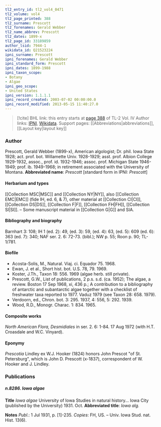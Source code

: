 ```yaml
---
tl2_entry_id: tl2_vol4_0471
tl2_volume: vol4
tl2_page_printed: 388
tl2_surname: Prescott
tl2_forenames: Gerald Webber
tl2_name_abbrev: Prescott
tl2_dates: 1899-x
tl2_page_id: 33189859
author_lsid: 7944-1
wikidata_id: Q21523224
ipni_surname: Prescott
ipni_forenames: Gerald Webber
ipni_standard_form: Prescott
ipni_dates: 1899-1988
ipni_taxon_scope: 
- Botany
- Algae
ipni_geo_scope: 
- United States
ipni_version: 1.1.1.1
ipni_record_created: 2003-07-02 00:00:00.0
ipni_record_modified: 2013-05-15 11:40:27.0
---
```


> [!cite] BHL link: this entry starts at [page 388](https://www.biodiversitylibrary.org/page/33189859) of TL-2 Vol. IV
> Author links: [IPNI](https://www.ipni.org/a/7944-1), [Wikidata](https://www.wikidata.org/wiki/Q21523224). Support pages: [[Abbreviations|abbreviations]], [[Layout key|layout key]]

### Author

Prescott, Gerald Webber (1899-x), American algologist; Dr. phil. Iowa State 1928; act. prof. bot. Willamette Univ. 1928-1929; asst. prof. Albion College 1929-1932, assoc., prof. id. 1932-1946; assoc. prof. Michigan State 1946-1949; prof. ib. 1949-1968; in retirement associated with the University of Montana. 
**Abbreviated name**: *Prescott* \[standard form in IPNI: *Prescott*\]

#### Herbarium and types

[[Collection MSC|MSC]] and [[Collection NY|NY]], also [[Collection EMC|EMC]] (fide IH, ed. 6, & 7), other material at [[Collection CI|CI]], [[Collection DS|DS]], [[Collection F|F]], [[Collection FH|FH]], [[Collection SI|SI]]. – Some manuscript material in [[Collection G|G]] and SIA.

#### Bibliography and biography

Barnhart 3: 108; IH 1 (ed. 2): 49, (ed. 3): 59, (ed. 4): 63, (ed. 5): 609 (ed. 6): 363 (ed. 7): 340; NAF ser. 2. 6: 72-73. (bibl.); NW p. 55; Roon p. 90; TL-1/781.

#### Biofile

- Acosta-Solis, M., Natural. Viaj. ci. Equador 75. 1968.
- Ewan, J. et al., Short hist. bot. U.S. 78, 79. 1969.
- Koster, J.Th., Taxon 18: 556. 1969 (algae herb. still private).
- Prescott, G.W., List of publications, 2 p.s. s.d. (ca. 1952); The algae, a review. Boston 17 Sep 1968, xi, 436 p.; A contribution to a bibliography of antarctic and subantarctic algae together with a checklist of freshwater taxa reported to 1977. Vaduz 1979 (see Taxon 28: 658. 1979).
- Verdoorn, ed., Chron. bot. 3: 295. 1937, 4: 556, 5: 292. 1939.
- Wood, R.D., Monogr. Charac. 1: 834. 1965.

#### Composite works

*North American Flora, Desmidiales* in ser. 2. 6: 1-84. 17 Aug 1972 (with H.T. Croasdale and W.C. Vinyard).

#### Eponymy

*Prescotia* Lindley ex W.J. Hooker (1824) honors John Prescot "of St. Petersburg", which is John D. Prescott (x-1837), correspondent of W. Hooker and J. Lindley.

### Publications

##### n.8286. Iowa algae

**Title**
*Iowa algae* University of Iowa Studies in natural history... Iowa City (published by the University) 1931. Oct.
**Abbreviated title**: *Iowa alg.*

**Notes**
*Publ*.: 1 Jul 1931, p. \[1\]-235. *Copies*: FH, US. – Univ. Iowa Stud. nat. Hist. 13(6).

